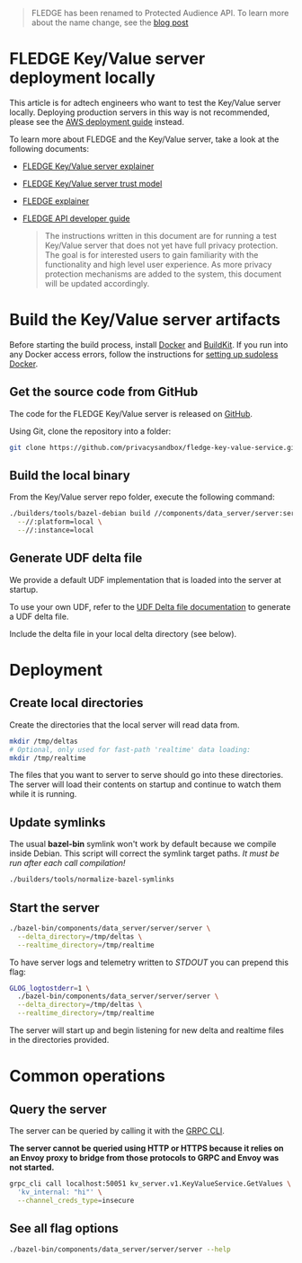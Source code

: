 > FLEDGE has been renamed to Protected Audience API. To learn more about the name change, see the
> [blog post](https://privacysandbox.com/intl/en_us/news/protected-audience-api-our-new-name-for-fledge)

# FLEDGE Key/Value server deployment locally

This article is for adtech engineers who want to test the Key/Value server locally. Deploying
production servers in this way is not recommended, please see the
[AWS deployment guide](deploying_on_aws.md) instead.

To learn more about FLEDGE and the Key/Value server, take a look at the following documents:

-   [FLEDGE Key/Value server explainer](https://github.com/WICG/turtledove/blob/main/FLEDGE_Key_Value_Server_API.md)
-   [FLEDGE Key/Value server trust model](https://github.com/privacysandbox/fledge-docs/blob/main/key_value_service_trust_model.md)
-   [FLEDGE explainer](https://developer.chrome.com/en/docs/privacy-sandbox/fledge/)
-   [FLEDGE API developer guide](https://developer.chrome.com/blog/fledge-api/)

    > The instructions written in this document are for running a test Key/Value server that does
    > not yet have full privacy protection. The goal is for interested users to gain familiarity
    > with the functionality and high level user experience. As more privacy protection mechanisms
    > are added to the system, this document will be updated accordingly.

# Build the Key/Value server artifacts

Before starting the build process, install [Docker](https://docs.docker.com/engine/install/) and
[BuildKit](https://docs.docker.com/build/buildkit/). If you run into any Docker access errors,
follow the instructions for
[setting up sudoless Docker](https://docs.docker.com/engine/install/linux-postinstall/#manage-docker-as-a-non-root-user).

## Get the source code from GitHub

The code for the FLEDGE Key/Value server is released on
[GitHub](https://github.com/privacysandbox/fledge-key-value-service).

Using Git, clone the repository into a folder:

```sh
git clone https://github.com/privacysandbox/fledge-key-value-service.git
```

## Build the local binary

From the Key/Value server repo folder, execute the following command:

```sh
./builders/tools/bazel-debian build //components/data_server/server:server \
  --//:platform=local \
  --//:instance=local
```

## Generate UDF delta file

We provide a default UDF implementation that is loaded into the server at startup.

To use your own UDF, refer to the [UDF Delta file documentation](./generating_udf_files.md) to
generate a UDF delta file.

Include the delta file in your local delta directory (see below).

# Deployment

## Create local directories

Create the directories that the local server will read data from.

```sh
mkdir /tmp/deltas
# Optional, only used for fast-path 'realtime' data loading:
mkdir /tmp/realtime
```

The files that you want to server to serve should go into these directories. The server will load
their contents on startup and continue to watch them while it is running.

## Update symlinks

The usual **bazel-bin** symlink won't work by default because we compile inside Debian. This script
will correct the symlink target paths. _It must be run after each call compilation!_

```sh
./builders/tools/normalize-bazel-symlinks
```

## Start the server

```sh
./bazel-bin/components/data_server/server/server \
  --delta_directory=/tmp/deltas \
  --realtime_directory=/tmp/realtime
```

To have server logs and telemetry written to _STDOUT_ you can prepend this flag:

```sh
GLOG_logtostderr=1 \
  ./bazel-bin/components/data_server/server/server \
  --delta_directory=/tmp/deltas \
  --realtime_directory=/tmp/realtime
```

The server will start up and begin listening for new delta and realtime files in the directories
provided.

# Common operations

## Query the server

The server can be queried by calling it with the
[GRPC CLI](https://github.com/grpc/grpc/blob/master/doc/command_line_tool.md).

**The server cannot be queried using HTTP or HTTPS because it relies on an Envoy proxy to bridge
from those protocols to GRPC and Envoy was not started.**

```sh
grpc_cli call localhost:50051 kv_server.v1.KeyValueService.GetValues \
  'kv_internal: "hi"' \
  --channel_creds_type=insecure
```

## See all flag options

```sh
./bazel-bin/components/data_server/server/server --help
```
